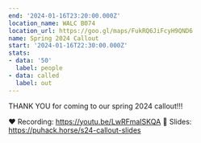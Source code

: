 ```yaml
---
end: '2024-01-16T23:20:00.000Z'
location_name: WALC B074
location_url: https://goo.gl/maps/FukRQ6JiFcyH9QND6
name: Spring 2024 Callout
start: '2024-01-16T22:30:00.000Z'
stats:
- data: '50'
  label: people
- data: called
  label: out
---
```


THANK YOU for coming to our spring 2024 callout!!!

❤️ Recording: https://youtu.be/LwRFmaISKQA
💛 Slides: https://puhack.horse/s24-callout-slides